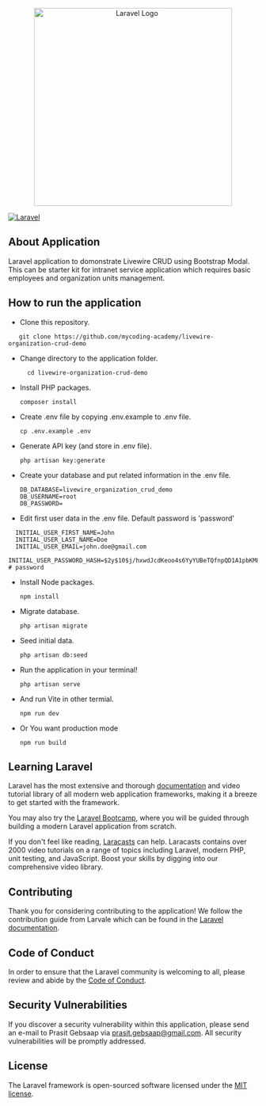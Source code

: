 <p align="center"><a href="https://laravel.com" target="_blank"><img src="https://raw.githubusercontent.com/laravel/art/master/logo-lockup/5%20SVG/2%20CMYK/1%20Full%20Color/laravel-logolockup-cmyk-red.svg" width="400" alt="Laravel Logo"></a></p>

<p align="center">

[![Laravel](https://github.com/mycoding-academy/livewire-organization-crud-demo/actions/workflows/laravel.yml/badge.svg)](https://github.com/mycoding-academy/livewire-organization-crud-demo/actions/workflows/laravel.yml)

## About Application
Laravel application to domonstrate Livewire CRUD using Bootstrap Modal. This can be starter kit for intranet service application which requires basic employees and organization units management.

## How to run the application
- Clone this repository.
 ```
    git clone https://github.com/mycoding-academy/livewire-organization-crud-demo
  ```
- Change directory to the application folder.
  ```
    cd livewire-organization-crud-demo
  ```
- Install PHP packages.
  ```
  composer install
  ```
- Create .env file by copying .env.example to .env file.
  ```
  cp .env.example .env
  ```
- Generate API key (and store in .env file).
  ```
  php artisan key:generate
  ```
- Create your database and put related information in the .env file.
  ```
  DB_DATABASE=livewire_organization_crud_demo
  DB_USERNAME=root
  DB_PASSWORD=
  ```
- Edit first user data in the .env file. Default password is 'password'
```
  INITIAL_USER_FIRST_NAME=John
  INITIAL_USER_LAST_NAME=Doe
  INITIAL_USER_EMAIL=john.doe@gmail.com
  INITIAL_USER_PASSWORD_HASH=$2y$10$j/hxwdJcdKeoo4s6YyYUBeTQfnpQD1A1pbKM8fn9i7aUNIKbJebsC # password
```
- Install Node packages.
  ```
  npm install
  ```
- Migrate database.
  ```
  php artisan migrate
  ```
- Seed initial data.
  ```
  php artisan db:seed
  ```
- Run the application in your terminal!
  ```
  php artisan serve
  ```
- And run Vite in other termial.
  ```
  npm run dev
  ```
- Or You want production mode
  ```
  npm run build
  ```

## Learning Laravel

Laravel has the most extensive and thorough [documentation](https://laravel.com/docs) and video tutorial library of all modern web application frameworks, making it a breeze to get started with the framework.

You may also try the [Laravel Bootcamp](https://bootcamp.laravel.com), where you will be guided through building a modern Laravel application from scratch.

If you don't feel like reading, [Laracasts](https://laracasts.com) can help. Laracasts contains over 2000 video tutorials on a range of topics including Laravel, modern PHP, unit testing, and JavaScript. Boost your skills by digging into our comprehensive video library.


## Contributing

Thank you for considering contributing to the application! We follow the contribution guide from Larvale which can be found in the [Laravel documentation](https://laravel.com/docs/contributions).

## Code of Conduct

In order to ensure that the Laravel community is welcoming to all, please review and abide by the [Code of Conduct](https://laravel.com/docs/contributions#code-of-conduct).

## Security Vulnerabilities

If you discover a security vulnerability within this application, please send an e-mail to Prasit Gebsaap via [prasit.gebsaap@gmail.com](mailto:prasit.gebsaap@gmail.com). All security vulnerabilities will be promptly addressed.

## License

The Laravel framework is open-sourced software licensed under the [MIT license](https://opensource.org/licenses/MIT).
